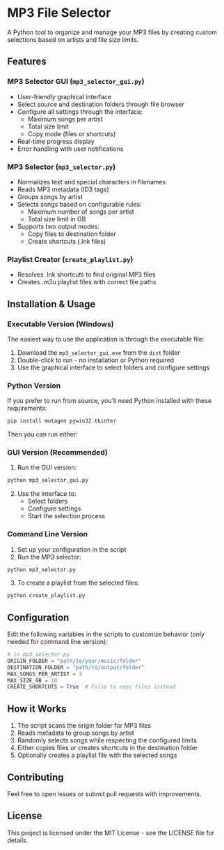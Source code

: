 # MP3 File Selector

A Python tool to organize and manage your MP3 files by creating custom selections based on artists and file size limits.

## Features

### MP3 Selector GUI (`mp3_selector_gui.py`)
- User-friendly graphical interface
- Select source and destination folders through file browser
- Configure all settings through the interface:
  - Maximum songs per artist
  - Total size limit
  - Copy mode (files or shortcuts)
- Real-time progress display
- Error handling with user notifications

### MP3 Selector (`mp3_selector.py`)
- Normalizes text and special characters in filenames
- Reads MP3 metadata (ID3 tags)
- Groups songs by artist
- Selects songs based on configurable rules:
  - Maximum number of songs per artist
  - Total size limit in GB
- Supports two output modes:
  - Copy files to destination folder
  - Create shortcuts (.lnk files)

### Playlist Creator (`create_playlist.py`)
- Resolves .lnk shortcuts to find original MP3 files
- Creates .m3u playlist files with correct file paths

## Installation & Usage

### Executable Version (Windows)
The easiest way to use the application is through the executable file:
1. Download the `mp3_selector_gui.exe` from the `dist` folder
2. Double-click to run - no installation or Python required
3. Use the graphical interface to select folders and configure settings

### Python Version
If you prefer to run from source, you'll need Python installed with these requirements:

```bash
pip install mutagen pywin32 tkinter
```

Then you can run either:

### GUI Version (Recommended)
1. Run the GUI version:
```bash
python mp3_selector_gui.py
```
2. Use the interface to:
   - Select folders
   - Configure settings
   - Start the selection process

### Command Line Version
1. Set up your configuration in the script
2. Run the MP3 selector:
```bash
python mp3_selector.py
```
3. To create a playlist from the selected files:
```bash
python create_playlist.py
```

## Configuration

Edit the following variables in the scripts to customize behavior (only needed for command line version):

```python
# in mp3_selector.py
ORIGIN_FOLDER = "path/to/your/music/folder"
DESTINATION_FOLDER = "path/to/output/folder"
MAX_SONGS_PER_ARTIST = 3
MAX_SIZE_GB = 10
CREATE_SHORTCUTS = True  # False to copy files instead
```

## How it Works

1. The script scans the origin folder for MP3 files
2. Reads metadata to group songs by artist
3. Randomly selects songs while respecting the configured limits
4. Either copies files or creates shortcuts in the destination folder
5. Optionally creates a playlist file with the selected songs

## Contributing

Feel free to open issues or submit pull requests with improvements.

## License

This project is licensed under the MIT License - see the LICENSE file for details.

